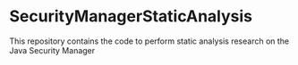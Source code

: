 SecurityManagerStaticAnalysis
=============================

This repository contains the code to perform static analysis research on the Java Security Manager
